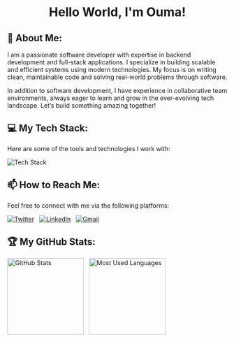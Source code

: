 <div align="center">

# Hello World, I'm Ouma!

</div>

## 👋 About Me:
I am a passionate software developer with expertise in backend development and full-stack applications. I specialize in building scalable and efficient systems using modern technologies. My focus is on writing clean, maintainable code and solving real-world problems through software. 

In addition to software development, I have experience in collaborative team environments, always eager to learn and grow in the ever-evolving tech landscape. Let’s build something amazing together!

## 💻 My Tech Stack:
Here are some of the tools and technologies I work with:

![Tech Stack](https://skillicons.dev/icons?i=python,java,js,ts,html,css,nodejs,react,next,mongo,mysql,django,flask,aws,gcp,solidity)

## 📫 How to Reach Me:
Feel free to connect with me via the following platforms:

[![Twitter](https://skillicons.dev/icons?i=twitter)](https://twitter.com/kshyun28) &nbsp;
[![LinkedIn](https://skillicons.dev/icons?i=linkedin)](https://www.linkedin.com/in/jaspergabriel/) &nbsp;
[![Gmail](https://skillicons.dev/icons?i=gmail)](mailto:jasper.d.gabriel@gmail.com?subject=Hello%20Jasper,%20From%20Github)

## 🏆 My GitHub Stats:
<p>
    <img height=175 alt="GitHub Stats" src="https://github-readme-stats.vercel.app/api?username=kshyun28&show_icons=true&count_private=true&theme=dark" />&nbsp;&nbsp;
    <img height=175 alt="Most Used Languages" src="https://github-readme-stats.vercel.app/api/top-langs/?username=kshyun28&layout=compact&theme=dark" />
</p>
